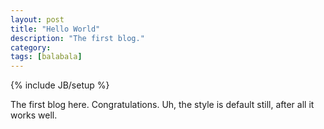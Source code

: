 ```yaml
---
layout: post
title: "Hello World"
description: "The first blog."
category: 
tags: [balabala]
---
```

{% include JB/setup %}

The first blog here. Congratulations.
Uh, the style is default still, after all it works well. 
